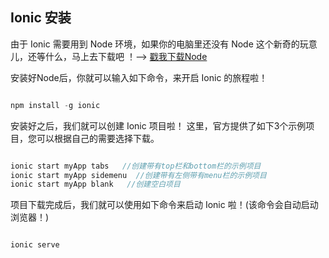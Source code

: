 ## Ionic 安装

由于 Ionic 需要用到 Node 环境，如果你的电脑里还没有 Node 这个新奇的玩意儿，还等什么，马上去下载吧 ！--> [戳我下载Node](https://nodejs.org/download)

安装好Node后，你就可以输入如下命令，来开启 Ionic 的旅程啦！

```javascript

npm install -g ionic

```

安装好之后，我们就可以创建 Ionic 项目啦！ 这里，官方提供了如下3个示例项目，您可以根据自己的需要选择下载。

```javascript

ionic start myApp tabs   //创建带有top栏和bottom栏的示例项目
ionic start myApp sidemenu  //创建带有左侧带有menu栏的示例项目
ionic start myApp blank   //创建空白项目

```
项目下载完成后，我们就可以使用如下命令来启动 Ionic 啦！(该命令会自动启动浏览器！)

```javascript

ionic serve

```


